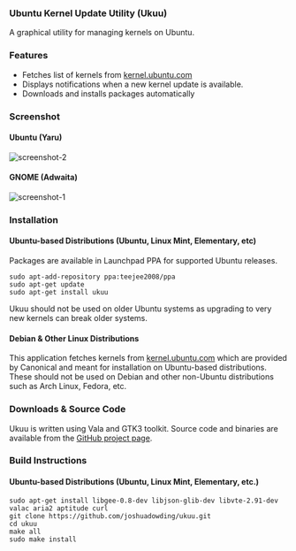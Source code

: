 ### Ubuntu Kernel Update Utility (Ukuu)
A graphical utility for managing kernels on Ubuntu.

### Features

*   Fetches list of kernels from [kernel.ubuntu.com](http://kernel.ubuntu.com/~kernel-ppa/mainline/)
*   Displays notifications when a new kernel update is available.
*   Downloads and installs packages automatically

### Screenshot
#### Ubuntu (Yaru)
![screenshot-2](https://raw.githubusercontent.com/joshuadowding/ukuu/master/src/share/ukuu/screenshots/main-ubuntu-1.png)

#### GNOME (Adwaita)
![screenshot-1](https://raw.githubusercontent.com/joshuadowding/ukuu/master/src/share/ukuu/screenshots/main-gnome-1.png)


### Installation

#### Ubuntu-based Distributions (Ubuntu, Linux Mint, Elementary, etc)
Packages are available in Launchpad PPA for supported Ubuntu releases.

    sudo apt-add-repository ppa:teejee2008/ppa
    sudo apt-get update
    sudo apt-get install ukuu

Ukuu should not be used on older Ubuntu systems as upgrading to very new kernels can break older systems.


#### Debian & Other Linux Distributions
This application fetches kernels from [kernel.ubuntu.com](http://kernel.ubuntu.com/~kernel-ppa/mainline/) which are provided by Canonical and meant for installation on Ubuntu-based distributions. These should not be used on Debian and other non-Ubuntu distributions such as Arch Linux, Fedora, etc.


### Downloads & Source Code 
Ukuu is written using Vala and GTK3 toolkit. Source code and binaries are available from the [GitHub project page](https://github.com/joshuadowding/ukuu.git).

### Build Instructions

#### Ubuntu-based Distributions (Ubuntu, Linux Mint, Elementary, etc.)

    sudo apt-get install libgee-0.8-dev libjson-glib-dev libvte-2.91-dev valac aria2 aptitude curl
    git clone https://github.com/joshuadowding/ukuu.git
    cd ukuu
    make all
    sudo make install

